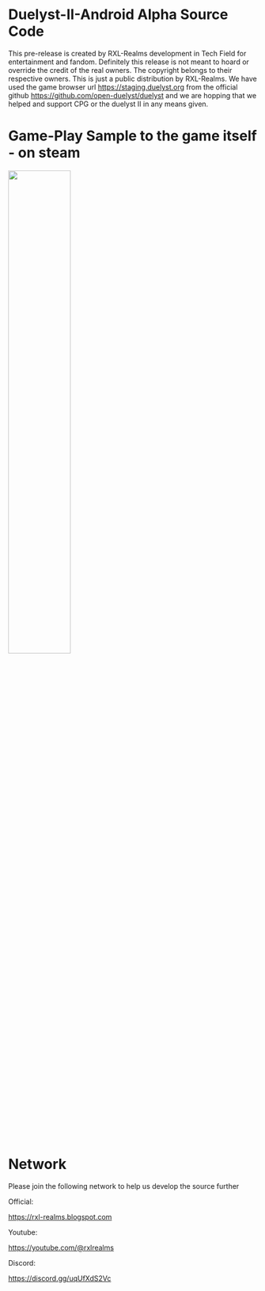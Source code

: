 # Duelyst-II-Android Alpha Source Code
This pre-release is created by RXL-Realms development in Tech Field for entertainment and fandom.
Definitely this release is not meant to hoard or override the credit of the real owners. The copyright belongs to their respective owners. This is just a public distribution by RXL-Realms. We have used the game browser url https://staging.duelyst.org from the official github https://github.com/open-duelyst/duelyst and we are hopping that we helped and support CPG or the duelyst II in any means given. 


Game-Play Sample to the game itself - on steam
=================================================
[<img src="https://i.ibb.co/tXFXd8p/Duelyst-Thumbnail.png" width="50%">](https://www.youtube.com/watch?v=K7YJSkailV8 "RXL-Realms Duelyst Android")


Network
=======
Please join the following network to help us develop the source further

Official:

https://rxl-realms.blogspot.com

Youtube:

https://youtube.com/@rxlrealms

Discord:

https://discord.gg/uqUfXdS2Vc 
